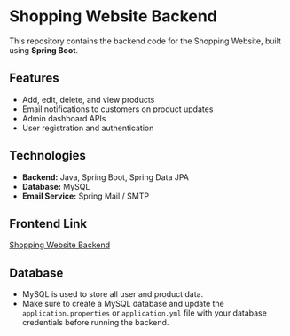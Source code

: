 # Shopping Website Backend

This repository contains the backend code for the Shopping Website, built using **Spring Boot**.  

## Features
- Add, edit, delete, and view products
- Email notifications to customers on product updates
- Admin dashboard APIs
- User registration and authentication

## Technologies
- **Backend:** Java, Spring Boot, Spring Data JPA
- **Database:** MySQL
- **Email Service:** Spring Mail / SMTP

## Frontend Link
[Shopping Website Backend](https://github.com/riya8866/ShopIn-Frontend)

## Database
- MySQL is used to store all user and product data.
- Make sure to create a MySQL database and update the `application.properties` or `application.yml` file with your database credentials before running the backend.
